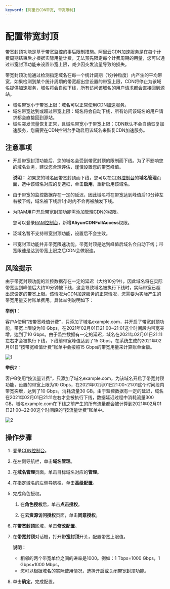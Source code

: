```yaml
---
keyword: [阿里云CDN带宽, 带宽限制]
---
```


# 配置带宽封顶

带宽封顶功能是基于带宽监控的事后限制措施。阿里云CDN加速服务是在每个计费周期结束后才根据实际用量计费，无法预先限定每个计费周期的用量，您可以通过带宽封顶功能来设置带宽上限，减少因突发流量导致的损失。

带宽封顶功能通过检测指定域名在每一个统计周期（1分钟粒度）内产生的平均带宽，如果检测到某个统计周期的带宽超出您设置的带宽上限，CDN将停止为该域名提供加速服务，域名将会自动下线，所有访问该域名的用户请求都会直接回到源站。

-   域名带宽小于带宽上限：域名可以正常使用CDN加速服务。
-   域名带宽达到或超过带宽上限：域名将会自动下线，所有访问该域名的用户请求都会直接回到源站。
-   域名突发流量恢复正常，且域名带宽小于带宽上限：CDN默认不会自动恢复加速服务，您需要在CDN控制台手动启用该域名来恢复CDN加速服务。

## 注意事项

-   开启带宽封顶功能后，您的域名会受到带宽封顶的限制而下线。为了不影响您的域名业务，建议您合理评估，谨慎设置您的带宽峰值。

    **说明：** 如果您的域名因带宽封顶而下线，您可以在[CDN控制台](https://cdn.console.aliyun.com)的**域名管理**页面，选中该域名对应的复选框，单击**启用**，重新启用该域名。

-   由于带宽的监控数据存在一定的延迟，因此域名将在带宽达到峰值后10分钟左右被下线，域名被下线后1小时内不会再被触发下线。
-   为RAM用户开启带宽封顶功能需添加管理CDN的权限。

    您可以登录[RAM控制台](https://ram.console.aliyun.com/permissions)，新增**AliyunCDNFullAccess**权限。

-   泛域名暂不支持带宽封顶功能，设置后不会生效。
-   带宽封顶功能并非带宽限速功能。带宽封顶是达到峰值后域名会自动下线；带宽限速是达到带宽上限之后CDN会做限速。

## 风险提示

由于带宽封顶功能的监控数据存在一定的延迟（大约10分钟），因此域名将在实际带宽达到峰值后大约10分钟被下线，这会导致域名被执行下线时，实际带宽已超出您设定的带宽上限。该情况为CDN加速服务的正常情况，您需要为实际产生的带宽用量支付账单费用。具体举例说明如下：

**举例1**：

客户A使用“按带宽峰值计费”，只添加了域名example.com，并开启了带宽封顶功能，带宽上限设为10 Gbps，在2021年02月01日21:00~21:01这个时间段内带宽突增，达到了10 Gbps。由于监控数据有一定的延迟，域名在2021年02月01日21:11左右才会被执行下线，下线前带宽峰值达到了15 Gbps，在系统生成的2021年02月01日“按带宽峰值计费”账单中会按照15 Gbps的带宽用量来计算账单金额。

![1](https://static-aliyun-doc.oss-accelerate.aliyuncs.com/assets/img/zh-CN/9579170261/p272540.png)

**举例2**：

客户B使用“按流量计费”，只添加了域名example.com，为该域名开启了带宽封顶功能，设置的带宽上限为10 Gbps，在2021年02月01日21:00~21:01这个时间段内带宽突增，达到了10 Gbps，消耗流量30 GB。由于监控数据有一定的延迟，域名在2021年02月01日21:11左右才会被执行下线，数据延迟过程中消耗流量300 GB，域名example.com在下线之前产生的所有流量都会被计算到2021年02月01日21:00~22:00这个时间段的“按流量计费”账单中。

![2](https://static-aliyun-doc.oss-accelerate.aliyuncs.com/assets/img/zh-CN/8266780261/p272563.png)

## 操作步骤

1.  登录[CDN控制台](https://cdn.console.aliyun.com)。

2.  在左侧导航栏，单击**域名管理**。

3.  在**域名管理**页面，单击目标域名对应的**管理**。

4.  在指定域名的左侧导航栏，单击**高级配置**。

5.  完成角色授权。

    1.  在**角色授权**后，单击**点击授权**。

    2.  在**云资源访问授权**页面，单击**同意授权**。

6.  在**带宽封顶**区域，单击**修改配置**。

7.  在**带宽封顶**对话框，打开**带宽封顶**开关，配置带宽上限值。

    **说明：**

    -   相邻的两个带宽单位之间的进率是1000。例如：1 Tbps=1000 Gbps，1 Gbps=1000 Mbps。
    -   您可以根据域名的实际使用情况，选择开启或关闭带宽封顶功能。
8.  单击**确定**，完成配置。



